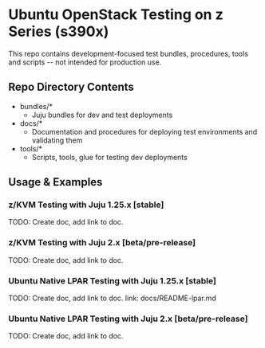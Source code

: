 # Ubuntu OpenStack Testing on z Series (s390x)

This repo contains development-focused test bundles, procedures, tools and scripts -- not intended for production use.


## Repo Directory Contents
* bundles/*
    * Juju bundles for dev and test deployments
* docs/*
    * Documentation and procedures for deploying test environments and validating them
* tools/* 
    * Scripts, tools, glue for testing dev deployments


## Usage & Examples

### z/KVM Testing with Juju 1.25.x [stable]
TODO: Create doc, add link to doc.

### z/KVM Testing with Juju 2.x [beta/pre-release]
TODO: Create doc, add link to doc.

### Ubuntu Native LPAR Testing with Juju 1.25.x [stable]
TODO: Create doc, add link to doc.
link: docs/README-lpar.md

### Ubuntu Native LPAR Testing with Juju 2.x [beta/pre-release]
TODO: Create doc, add link to doc.
